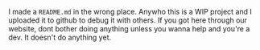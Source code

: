 I made a `README.md` in the wrong place. Anywho this is a WIP project and I uploaded it to github to debug it with others.
If you got here through our website, dont bother doing anything unless you wanna help and you're a dev. It doesn't do anything yet.
